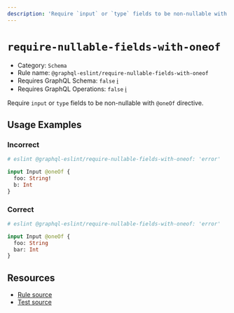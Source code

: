 ```yaml
---
description: 'Require `input` or `type` fields to be non-nullable with `@oneOf` directive.'
---
```


# `require-nullable-fields-with-oneof`

- Category: `Schema`
- Rule name: `@graphql-eslint/require-nullable-fields-with-oneof`
- Requires GraphQL Schema: `false`
  [ℹ️](/docs/getting-started#extended-linting-rules-with-graphql-schema)
- Requires GraphQL Operations: `false`
  [ℹ️](/docs/getting-started#extended-linting-rules-with-siblings-operations)

Require `input` or `type` fields to be non-nullable with `@oneOf` directive.

## Usage Examples

### Incorrect

```graphql
# eslint @graphql-eslint/require-nullable-fields-with-oneof: 'error'

input Input @oneOf {
  foo: String!
  b: Int
}
```

### Correct

```graphql
# eslint @graphql-eslint/require-nullable-fields-with-oneof: 'error'

input Input @oneOf {
  foo: String
  bar: Int
}
```

## Resources

- [Rule source](https://github.com/B2o5T/graphql-eslint/tree/master/packages/plugin/src/rules/require-nullable-fields-with-oneof.ts)
- [Test source](https://github.com/B2o5T/graphql-eslint/tree/master/packages/plugin/__tests__/require-nullable-fields-with-oneof.spec.ts)
